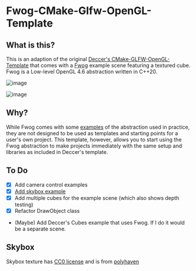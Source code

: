 # Fwog-CMake-Glfw-OpenGL-Template

## What is this?

This is an adaption of the original [Deccer's CMake-GLFW-OpenGL-Template](https://github.com/deccer/CMake-Glfw-OpenGL-Template) that comes with a [Fwog](https://github.com/JuanDiegoMontoya/Fwog) example scene featuring a textured cube. Fwog is a Low-level OpenGL 4.6 abstraction written in C++20.

![image](https://github.com/ClementineAccount/Fwog-CMake-Glfw-OpenGL-Template/assets/26779639/b3979187-e28a-4000-a5f3-09003cb1a70c)

![image](https://github.com/ClementineAccount/Fwog-CMake-Glfw-OpenGL-Template/assets/26779639/9dd37cd5-3100-44f9-b647-4a5e10d53d15)


## Why?

While Fwog comes with some [examples](https://github.com/JuanDiegoMontoya/Fwog/tree/main/example) of the abstraction used in practice, they are not designed to be used as templates and starting points for a user's own project. This template, however, allows you to start using the Fwog abstraction to make projects immediately with the same setup and libraries as included in Deccer's template.

## To Do

- [x] Add camera control examples
- [x]  [Add skybox example](https://github.com/ClementineAccount/Fwog-CMake-Glfw-OpenGL-Template/issues/2)
- [x] Add multiple cubes for the example scene (which also shows depth testing)
- [x] Refactor DrawObject class
- (Maybe) Add Deccer's Cubes example that uses Fwog. If I do it would be a separate scene.

## Skybox

Skybox texture has [CC0 license](https://polyhaven.com/license) and is from [polyhaven](https://polyhaven.com/a/industrial_sunset_02)
